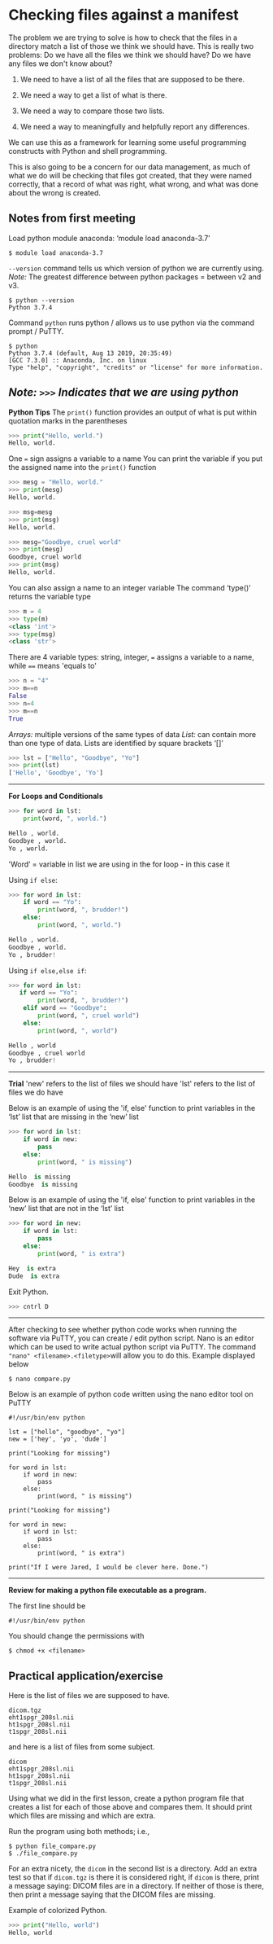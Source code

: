# Checking files against a manifest

The problem we are trying to solve is how to check that the
files in a directory match a list of those we think we should
have.  This is really two problems:  Do we have all the files
we think we should have?  Do we have any files we don't know
about?

1. We need to have a list of all the files that are supposed to
   be there.

1. We need a way to get a list of what is there.

1. We need a way to compare those two lists.

1. We need a way to meaningfully and helpfully report any
   differences.

We can use this as a framework for learning some useful
programming constructs with Python and shell programming.

This is also going to be a concern for our data management,
as much of what we do will be checking that files got created,
that they were named correctly, that a record of what was
right, what wrong, and what was done about the wrong is
created.

## Notes from first meeting

Load python module anaconda: ‘module load anaconda-3.7’
```
$ module load anaconda-3.7
```
`--version` command tells us which version of python we are currently using.
*Note:* The greatest difference between python packages = between v2 and v3. 
```
$ python --version
Python 3.7.4
```
Command `python` runs python / allows us to use python via the command prompt / PuTTY.
```
$ python
Python 3.7.4 (default, Aug 13 2019, 20:35:49)
[GCC 7.3.0] :: Anaconda, Inc. on linux
Type "help", "copyright", "credits" or "license" for more information.
```
*Note: `>>>` Indicates that we are using python*
----

**Python Tips**
The `print()` function provides an output of what is put within quotation marks in the parentheses
```python
>>> print("Hello, world.")
Hello, world.
```

One `=` sign assigns a variable to a name
You can print the variable if you put the assigned name into the `print()` function
```python
>>> mesg = "Hello, world."
>>> print(mesg)
Hello, world.
```

```python
>>> msg=mesg
>>> print(msg)
Hello, world.
```
```python
>>> mesg="Goodbye, cruel world"
>>> print(mesg)
Goodbye, cruel world
>>> print(msg)
Hello, world.
```

You can also assign a name to an integer variable 
The command ‘type()’ returns the variable type
```python
>>> m = 4
>>> type(m)
<class 'int'>
>>> type(msg)
<class 'str'>
```
There are 4 variable types: string, integer, 
`=` assigns a variable to a name, while `==` means 'equals to' 
```python
>>> n = "4"
>>> m==n
False
>>> n=4
>>> m==n
True
```

*Arrays:* multiple versions of the same types of data
*List:* can contain more than one type of data. Lists are identified by square brackets ‘[]’
```python
>>> lst = ["Hello", "Goodbye", "Yo"]
>>> print(lst)
['Hello', 'Goodbye', 'Yo']
```
----

**For Loops and Conditionals** 
```python
>>> for word in lst:
    print(word, ", world.")

Hello , world.
Goodbye , world.
Yo , world.
```
'Word’ = variable in list we are using in the for loop - in this case it 


Using `if else`:
```python
>>> for word in lst:
    if word == "Yo":
        print(word, ", brudder!")
    else:
        print(word, ", world.")

Hello , world.
Goodbye , world.
Yo , brudder!
```


Using `if else,else if`:
```python
>>> for word in lst:
   if word == "Yo":
        print(word, ", brudder!")
    elif word == "Goodbye":
        print(word, ", cruel world")
    else:
        print(word, ", world")

Hello , world
Goodbye , cruel world
Yo , brudder!
```
----

**Trial**
'new' refers to the list of files we should have 
'lst' refers to the list of files we do have

Below is an example of using the 'if, else' function to print variables in the ‘lst’ list that are missing in the ‘new’ list
```python
>>> for word in lst:
    if word in new:
        pass
    else:
        print(word, " is missing")

Hello  is missing
Goodbye  is missing
```


Below is an example of using the 'if, else' function to print variables in the ‘new’ list that are not in the ‘lst’ list
```python
>>> for word in new:
    if word in lst:
        pass
    else:
        print(word, " is extra")

Hey  is extra
Dude  is extra
```

Exit Python.
```python
>>> cntrl D
```
----

After checking to see whether python code works when running the software via PuTTY, you can create / edit python script.
Nano is an editor which can be used to write actual python script via PuTTY.
The command `"nano" <filename>.<filetype>`will allow you to do this. Example displayed below
```
$ nano compare.py
```

Below is an example of python code written using the nano editor tool on PuTTY
```
#!/usr/bin/env python

lst = ["hello", "goodbye", "yo"]
new = ['hey', 'yo', 'dude']

print("Looking for missing")

for word in lst:
    if word in new:
        pass
    else:
        print(word, " is missing")

print("Looking for missing")

for word in new:
    if word in lst:
        pass
    else:
        print(word, " is extra")

print("If I were Jared, I would be clever here. Done.")
```
----

**Review for making a python file executable as a program.**

The first line should be

```
#!/usr/bin/env python
```

You should change the permissions with

```
$ chmod +x <filename>
```

## Practical application/exercise

Here is the list of files we are supposed to have.

```
dicom.tgz
eht1spgr_208sl.nii
ht1spgr_208sl.nii
t1spgr_208sl.nii
```

and here is a list of files from some subject.

```
dicom
eht1spgr_208sl.nii
ht1spgr_208sl.nii
t1spgr_208sl.nii
```

Using what we did in the first lesson, create a python
program file that creates a list for each of those above
and compares them.  It should print which files are missing
and which are extra.

Run the program using both methods; i.e.,

```
$ python file_compare.py
$ ./file_compare.py
```

For an extra nicety, the `dicom` in the second list is a
directory.  Add an extra test so that if `dicom.tgz` is
there it is considered right, if `dicom` is there, print
a message saying:  DICOM files are in a directory.  If
neither of those is there, then print a message saying
that the DICOM files are missing.

Example of colorized Python.
```python
>>> print("Hello, world")
Hello, world
```
